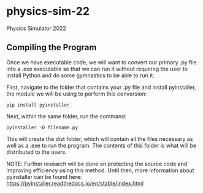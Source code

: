# physics-sim-22
Physics Simulator 2022

## Compiling the Program
Once we have executable code, we will want to convert our primary .py file into a .exe executable so that we can run it
without requiring the user to install Python and do some gymnastics to be able to run it.

First, navigate to the folder that contains your .py file and install pyinstaller, the module we will be using to 
perform this conversion:

```pip install pyinstaller```

Next, within the same folder, run the command:

```pyinstaller -D filename.py```

This will create the dist folder, which will contain all the files necessary as well as a .exe to run the program. The 
contents of this folder is what will be distributed to the users.

NOTE: Further research will be done on protecting the source code and improving efficiency using this method. Until 
then, more information about pyinstaller can be found here: https://pyinstaller.readthedocs.io/en/stable/index.html
